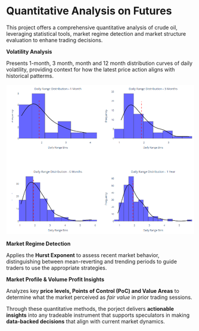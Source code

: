 # Quantitative Analysis on Futures

This project offers a comprehensive quantitative analysis of crude oil, leveraging statistical tools, market regime detection and market structure evaluation to enhane trading decisions. 

**Volatility Analysis**

Presents 1-month, 3 month,  month and 12 month distribution curves of daily volatility, providing context for how the latest price action aligns with historical patterms. 

![Daily Volatility Sample](Images/DailyVolSample.png)

**Market Regime Detection**

Applies the **Hurst Exponent** to assess recent market behavior, distinguishing between mean-reverting and trending periods to guide traders to use the appropriate strategies. 

**Market Profile & Volume Profit Insights**

Analyzes key **price levels, Points of Control (PoC) and Value Areas** to determine what the market perceived as *fair value* in prior trading sessions. 

Through these quantitative methods, the porject delivers **actionable insights** into any tradeable instrument that supports speculators in making **data-backed decisions** that align with current market dynamics. 
